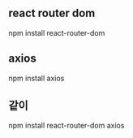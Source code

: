 ## react router dom
npm install react-router-dom

## axios
npm install axios

## 같이
npm install react-router-dom axios